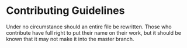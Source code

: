 # Contributing Guidelines
Under no circumstance should an entire file be rewritten. Those who contribute have full right to put their name on their work, but it should be known that it may not make it into the master branch.
